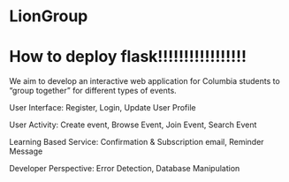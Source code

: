 # LionGroup
# How to deploy flask!!!!!!!!!!!!!!!!!
We aim to develop an interactive web application for Columbia students to “group together” for different types of events. 

User Interface: Register, Login, Update User Profile

User Activity: Create event, Browse Event, Join Event, Search Event

Learning Based Service: Confirmation & Subscription email, Reminder Message

Developer Perspective: Error Detection, Database Manipulation
